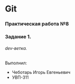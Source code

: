 # Git
### Практическая работа №8
### Задание 1.
###### dev-ветка. 

Выполнил:
* Чеботарь Игорь Евгеньевич
* УВП-311
